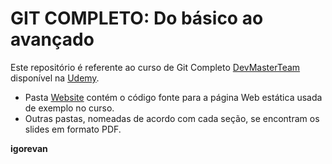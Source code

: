 # GIT COMPLETO: Do básico ao avançado

Este repositório é referente ao curso de Git Completo [DevMasterTeam](http://www.devmasterteam.com/) disponível na [Udemy](https://www.udemy.com/course/git-completo-do-basico-ao-avancado/?referralCode=23BF453C75F742F0926F).

- Pasta [Website](https://github.com/DevMasterTeam/Udemy-Git/tree/master/Website) contém o código fonte para a página Web estática usada de exemplo no curso.
- Outras pastas, nomeadas de acordo com cada seção, se encontram os slides em formato PDF.

**igorevan**